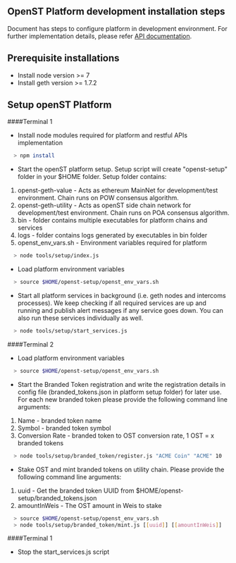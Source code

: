 ## OpenST Platform development installation steps

Document has steps to configure platform in development environment. For further implementation details, please refer [API documentation][api-docs].

## Prerequisite installations 

* Install node version >= 7
* Install geth version >= 1.7.2

## Setup openST Platform

####Terminal 1

* Install node modules required for platform and restful APIs implementation

```bash
  > npm install
```

* Start the openST platform setup. Setup script will create "openst-setup" folder in your $HOME folder. Setup folder contains:

1. openst-geth-value - Acts as ethereum MainNet for development/test environment. Chain runs on POW consensus algorithm.
2. openst-geth-utility - Acts as openST side chain network for development/test environment. Chain runs on POA consensus algorithm.  
3. bin - folder contains multiple executables for platform chains and services
4. logs - folder contains logs generated by executables in bin folder
5. openst_env_vars.sh - Environment variables required for platform

```bash
  > node tools/setup/index.js
```

* Load platform environment variables  

```bash
  > source $HOME/openst-setup/openst_env_vars.sh
```

* Start all platform services in background (i.e. geth nodes and intercoms processes). We keep checking if all required services are up and running and publish alert messages if any service goes down. You can also run these services individually as well.   
```bash
  > node tools/setup/start_services.js
```

####Terminal 2

* Load platform environment variables  

```bash
  > source $HOME/openst-setup/openst_env_vars.sh
```

* Start the Branded Token registration and write the registration details in config file (branded_tokens.json in platform setup folder) for later use. For each new branded token please provide the following command line arguments:
1. Name - branded token name
2. Symbol - branded token symbol
3. Conversion Rate - branded token to OST conversion rate, 1 OST = x branded tokens

```bash
  > node tools/setup/branded_token/register.js "ACME Coin" "ACME" 10
```

* Stake OST and mint branded tokens on utility chain. Please provide the following command line arguments:
1. uuid - Get the branded token UUID from $HOME/openst-setup/branded_tokens.json
2. amountInWeis - The OST amount in Weis to stake
```bash
  > source $HOME/openst-setup/openst_env_vars.sh
  > node tools/setup/branded_token/mint.js [[uuid]] [[amountInWeis]]
```

####Terminal 1

* Stop the start_services.js script


[api-docs]: http://docs.openst.org/